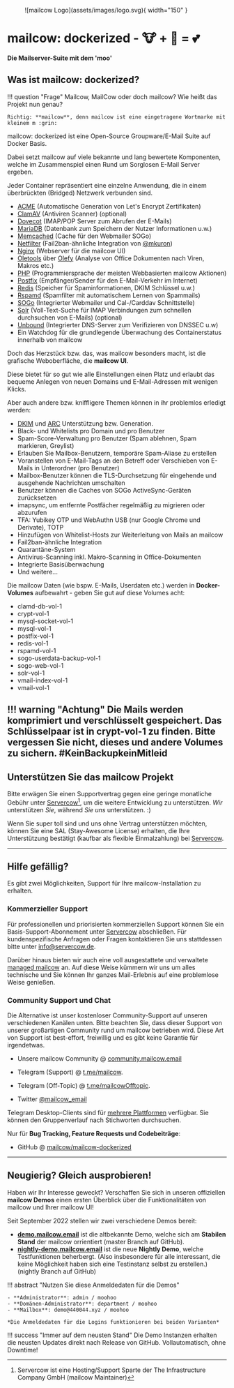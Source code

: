 <figure markdown>
  ![mailcow Logo](assets/images/logo.svg){ width="150" }
</figure>

# mailcow: dockerized - :cow: + :whale: = :two_hearts:
**Die Mailserver-Suite mit dem 'moo'**

## Was ist mailcow: dockerized?

!!! question "Frage"
	Mailcow, MailCow oder doch mailcow? Wie heißt das Projekt nun genau?

	Richtig: **mailcow**, denn mailcow ist eine eingetragene Wortmarke mit kleinem m :grin:

mailcow: dockerized ist eine Open-Source Groupware/E-Mail Suite auf Docker Basis.

Dabei setzt mailcow auf viele bekannte und lang bewertete Komponenten, welche im Zusammenspiel einen Rund um Sorglosen E-Mail Server ergeben.

Jeder Container repräsentiert eine einzelne Anwendung, die in einem überbrückten (Bridged) Netzwerk verbunden sind.

- [ACME](https://letsencrypt.org/) (Automatische Generation von Let's Encrypt Zertifikaten)
- [ClamAV](https://www.clamav.net/) (Antiviren Scanner) (optional)
- [Dovecot](https://www.dovecot.org/) (IMAP/POP Server zum Abrufen der E-Mails)
- [MariaDB](https://mariadb.org/) (Datenbank zum Speichern der Nutzer Informationen u.w.)
- [Memcached](https://www.memcached.org/) (Cache für den Webmailer SOGo)
- [Netfilter](https://www.netfilter.org/) (Fail2ban-ähnliche Integration von [@mkuron](https://github.com/mkuron))
- [Nginx](https://nginx.org/) (Webserver für die mailcow UI)
- [Oletools](https://github.com/decalage2/oletools) über [Olefy](https://github.com/HeinleinSupport/olefy) (Analyse von Office Dokumenten nach Viren, Makros etc.)
- [PHP](https://php.net/) (Programmiersprache der meisten Webbasierten mailcow Aktionen)
- [Postfix](http://www.postfix.org/) (Empfänger/Sender für den E-Mail-Verkehr im Internet)
- [Redis](https://redis.io/) (Speicher für Spaminformationen, DKIM Schlüssel u.w.)
- [Rspamd](https://www.rspamd.com/) (Spamfilter mit automatischem Lernen von Spammails)
- [SOGo](https://sogo.nu/) (Integrierter Webmailer und Cal-/Carddav Schnittstelle)
- [Solr](https://solr.apache.org/) (Voll-Text-Suche für IMAP Verbindungen zum schnellen durchsuchen von E-Mails) (optional)
- [Unbound](https://unbound.net/) (Integrierter DNS-Server zum Verifizieren von DNSSEC u.w)
- Ein Watchdog für die grundlegende Überwachung des Containerstatus innerhalb von mailcow

Doch das Herzstück bzw. das, was mailcow besonders macht, ist die grafische Weboberfläche, die **mailcow UI**.

Diese bietet für so gut wie alle Einstellungen einen Platz und erlaubt das bequeme Anlegen von neuen Domains und E-Mail-Adressen mit wenigen Klicks.

Aber auch andere bzw. kniffligere Themen können in ihr problemlos erledigt werden:

- [DKIM](http://dkim.org) und [ARC](http://arc-spec.org/) Unterstützung bzw. Generation.
- Black- und Whitelists pro Domain und pro Benutzer
- Spam-Score-Verwaltung pro Benutzer (Spam ablehnen, Spam markieren, Greylist)
- Erlauben Sie Mailbox-Benutzern, temporäre Spam-Aliase zu erstellen
- Voranstellen von E-Mail-Tags an den Betreff oder Verschieben von E-Mails in Unterordner (pro Benutzer)
- Mailbox-Benutzer können die TLS-Durchsetzung für eingehende und ausgehende Nachrichten umschalten
- Benutzer können die Caches von SOGo ActiveSync-Geräten zurücksetzen
- imapsync, um entfernte Postfächer regelmäßig zu migrieren oder abzurufen
- TFA: Yubikey OTP und WebAuthn USB (nur Google Chrome und Derivate), TOTP
- Hinzufügen von Whitelist-Hosts zur Weiterleitung von Mails an mailcow
- Fail2ban-ähnliche Integration
- Quarantäne-System
- Antivirus-Scanning inkl. Makro-Scanning in Office-Dokumenten
- Integrierte Basisüberwachung
- Und weitere...

Die mailcow Daten (wie bspw. E-Mails, Userdaten etc.) werden in **Docker-Volumes** aufbewahrt - geben Sie gut auf diese Volumes acht:

- clamd-db-vol-1
- crypt-vol-1
- mysql-socket-vol-1
- mysql-vol-1
- postfix-vol-1
- redis-vol-1
- rspamd-vol-1
- sogo-userdata-backup-vol-1
- sogo-web-vol-1
- solr-vol-1
- vmail-index-vol-1
- vmail-vol-1

!!! warning "Achtung"
	Die Mails werden komprimiert und verschlüsselt gespeichert. Das Schlüsselpaar ist in crypt-vol-1 zu finden. Bitte vergessen Sie nicht, dieses und andere Volumes zu sichern. #KeinBackupkeinMitleid
---

## Unterstützen Sie das mailcow Projekt

Bitte erwägen Sie einen Supportvertrag gegen eine geringe monatliche Gebühr unter [Servercow](https://www.servercow.de/mailcow?#support)[^1], um die weitere Entwicklung zu unterstützen. _Wir_ unterstützen _Sie_, während _Sie_ _uns_ unterstützen. :)

Wenn Sie super toll sind und uns ohne Vertrag unterstützen möchten, können Sie eine SAL (Stay-Awesome License) erhalten, die Ihre Unterstützung bestätigt (kaufbar als flexible Einmalzahlung) bei [Servercow](https://www.servercow.de/mailcow#sal).

---

## Hilfe gefällig?

Es gibt zwei Möglichkeiten, Support für Ihre mailcow-Installation zu erhalten.

### Kommerzieller Support

Für professionellen und priorisierten kommerziellen Support können Sie ein Basis-Support-Abonnement unter [Servercow](https://www.servercow.de/mailcow#support) abschließen. Für kundenspezifische Anfragen oder Fragen kontaktieren Sie uns stattdessen bitte unter [info@servercow.de](mailto:info@servercow.de).

Darüber hinaus bieten wir auch eine voll ausgestattete und verwaltete [managed mailcow](https://www.servercow.de/mailcow#managed) an. Auf diese Weise kümmern wir uns um alles technische und Sie können Ihr ganzes Mail-Erlebnis auf eine problemlose Weise genießen.

### Community Support und Chat

Die Alternative ist unser kostenloser Community-Support auf unseren verschiedenen Kanälen unten. Bitte beachten Sie, dass dieser Support von unserer großartigen Community rund um mailcow betrieben wird. Diese Art von Support ist best-effort, freiwillig und es gibt keine Garantie für irgendetwas.

- Unsere mailcow Community @ [community.mailcow.email](https://community.mailcow.email)

- Telegram (Support) @ [t.me/mailcow](https://t.me/mailcow).

- Telegram (Off-Topic) @ [t.me/mailcowOfftopic](https://t.me/mailcowOfftopic).

- Twitter [@mailcow_email](https://twitter.com/mailcow_email)

Telegram Desktop-Clients sind für [mehrere Plattformen](https://desktop.telegram.org) verfügbar. Sie können den Gruppenverlauf nach Stichworten durchsuchen.

Nur für **Bug Tracking, Feature Requests und Codebeiträge**:

- GitHub @ [mailcow/mailcow-dockerized](https://github.com/mailcow/mailcow-dockerized)

---

## Neugierig? Gleich ausprobieren!

Haben wir Ihr Interesse geweckt? Verschaffen Sie sich in unseren offiziellen **mailcow Demos** einen ersten Überblick über die Funktionalitäten von mailcow und Ihrer mailcow UI!

Seit September 2022 stellen wir zwei verschiedene Demos bereit: 

+ **[demo.mailcow.email](https://demo.mailcow.email)** ist die altbekannte Demo, welche sich am **Stabilen Stand** der mailcow orrientiert (master Branch auf GitHub). 
+ **[nightly-demo.mailcow.email](https://nightly-demo.mailcow.email)** ist die neue **Nightly Demo**, welche Testfunktionen beherbergt. (Also insbesondere für alle interessant, die keine Möglichkeit haben sich eine Testinstanz selbst zu erstellen.) (nightly Branch auf GitHub)

!!! abstract "Nutzen Sie diese Anmeldedaten für die Demos"

	- **Administrator**: admin / moohoo
	- **Domänen-Administrator**: department / moohoo
	- **Mailbox**: demo@440044.xyz / moohoo

	*Die Anmeldedaten für die Logins funktionieren bei beiden Varianten*

!!! success "Immer auf dem neusten Stand"
	Die Demo Instanzen erhalten die neusten Updates direkt nach Release von GitHub. Vollautomatisch, ohne Downtime!

[^1]: Servercow ist eine Hosting/Support Sparte der The Infrastructure Company GmbH (mailcow Maintainer)
